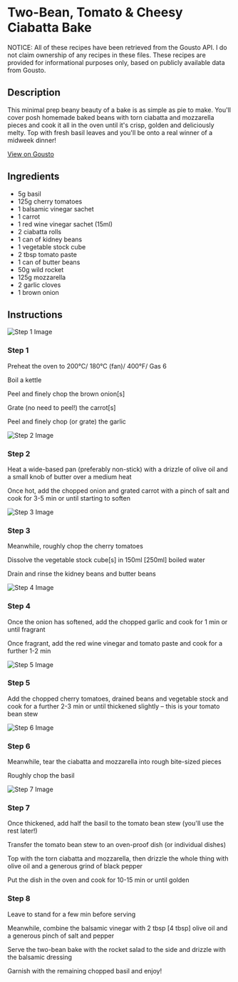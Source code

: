 # Two-Bean, Tomato & Cheesy Ciabatta Bake

NOTICE: All of these recipes have been retrieved from the Gousto API. I do not claim ownership of any recipes in these files. These recipes are provided for informational purposes only, based on publicly available data from Gousto.

## Description

This minimal prep beany beauty of a bake is as simple as pie to make. You'll cover posh homemade baked beans with torn ciabatta and mozzarella pieces and cook it all in the oven until it's crisp, golden and deliciously melty. Top with fresh basil leaves and you'll be onto a real winner of a midweek dinner!

[View on Gousto](https://www.gousto.co.uk/recipes/cookbook/two-bean-tomato-cheesy-ciabatta-bake)

## Ingredients

- 5g basil
- 125g cherry tomatoes
- 1 balsamic vinegar sachet
- 1 carrot 
- 1 red wine vinegar sachet (15ml)
- 2 ciabatta rolls
- 1 can of kidney beans
- 1 vegetable stock cube
- 2 tbsp tomato paste
- 1 can of butter beans
- 50g wild rocket
- 125g mozzarella
- 2 garlic cloves
- 1 brown onion

## Instructions

![Step 1 Image](https://production-media.gousto.co.uk/cms/recipe-step-image/1560.-step-1-x200.jpg)

### Step 1

Preheat the oven to 200°C/ 180°C (fan)/ 400°F/ Gas 6


Boil a kettle


Peel and finely chop the brown onion<span class="text-danger">[s]</span>


Grate (no need to peel!) the carrot<span class="text-danger">[s]</span> 


Peel and finely chop (or grate) the garlic

![Step 2 Image](https://production-media.gousto.co.uk/cms/recipe-step-image/1560.-step-2-x200.jpg)

### Step 2

Heat a wide-based pan (preferably non-stick) with a drizzle of olive oil and a small knob of butter over a medium heat


Once hot, add the chopped onion and grated carrot with a pinch of salt and cook for 3-5 min or until starting to soften

![Step 3 Image](https://production-media.gousto.co.uk/cms/recipe-step-image/1560.-step-3-x200.jpg)

### Step 3

Meanwhile, roughly chop the cherry tomatoes 


Dissolve the vegetable stock cube<span class="text-danger">[s]</span> in 150ml <span class="text-danger">[250ml]</span> boiled water


Drain and rinse the kidney beans and butter beans

![Step 4 Image](https://production-media.gousto.co.uk/cms/recipe-step-image/1560.-step-4-x200.jpg)

### Step 4

Once the onion has softened, add the chopped garlic and cook for 1 min or until fragrant


Once fragrant, add the red wine vinegar and tomato paste and cook for a further 1-2 min

![Step 5 Image](https://production-media.gousto.co.uk/cms/recipe-step-image/1560.-step-5-x200.jpg)

### Step 5

Add the chopped cherry tomatoes, drained beans and vegetable stock and cook for a further 2-3 min or until thickened slightly – this is your tomato bean stew

![Step 6 Image](https://production-media.gousto.co.uk/cms/recipe-step-image/1560.-step-6-x200.jpg)

### Step 6

Meanwhile, tear the ciabatta and mozzarella into rough bite-sized pieces


Roughly chop the basil

![Step 7 Image](https://production-media.gousto.co.uk/cms/recipe-step-image/1560.-step-7-x200.jpg)

### Step 7

Once thickened, add half the basil to the tomato bean stew (you'll use the rest later!)


Transfer the tomato bean stew to an oven-proof dish (or individual dishes)


Top with the torn ciabatta and mozzarella, then drizzle the whole thing with olive oil and a generous grind of black pepper 


Put the dish in the oven and cook for 10-15 min or until golden

### Step 8

Leave to stand for a few min before serving


Meanwhile, combine the balsamic vinegar with 2 tbsp <span class="text-danger">[4 tbsp]</span> olive oil and a generous pinch of salt and pepper


Serve the <span class="text-highlight">two-bean bake</span> with the rocket salad to the side and drizzle with the balsamic dressing


Garnish with the <span class="text-highlight">remaining</span> chopped basil<span class="text-highlight"> and enjoy!</span>

